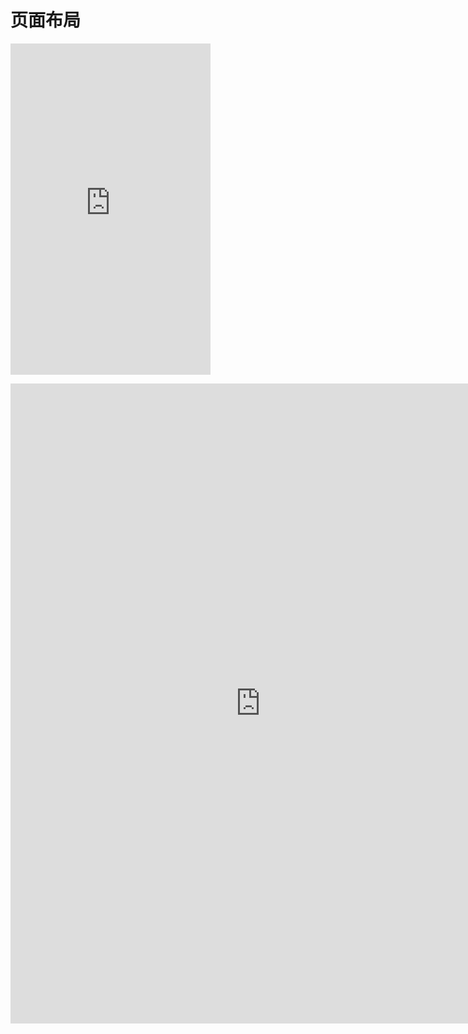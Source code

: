 
# 页面布局


<iframe height=530 width=320 src="http://99kq.github.io/uikit-book/demos/index.html" frameborder=0 allowfullscreen> </iframe>

[](codepen://mariemosley/zvLLLJ?height=800&theme=0)

<iframe height=1024 width=800 src="http://zhibimo.com/read/Ashu/front-end-style-guide/" frameborder=0 allowfullscreen> </iframe>